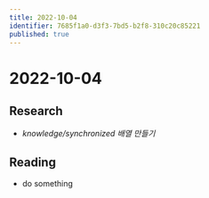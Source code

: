 ```yaml
---
title: 2022-10-04
identifier: 7685f1a0-d3f3-7bd5-b2f8-310c20c85221
published: true
---
```


# 2022-10-04

## Research

* *knowledge/synchronized 배열 만들기*

## Reading

* do something
